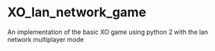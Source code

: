 # XO_lan_network_game
An implementation of the basic XO game using python 2 with the lan network multiplayer mode
